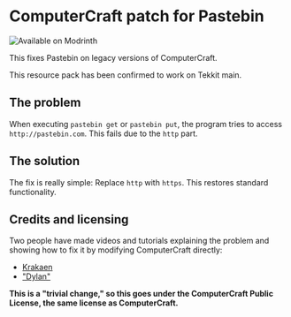 # ComputerCraft patch for Pastebin

![Available on Modrinth](https://modrinth-utils.vercel.app/api/badge/downloads?logo=true&style=flat&id=65CVhIWm)

This fixes Pastebin on legacy versions of ComputerCraft.

This resource pack has been confirmed to work on Tekkit main.

## The problem

When executing `pastebin get` or `pastebin put`, the program tries to access `http://pastebin.com`. This fails due to the `http` part.

## The solution

The fix is really simple: Replace `http` with `https`. This restores standard functionality.

## Credits and licensing

Two people have made videos and tutorials explaining the problem and showing how to fix it by modifying ComputerCraft directly:

- [Krakaen](https://www.youtube.com/watch?v=MkloBnl-W8s)
- ["Dylan"](https://www.youtube.com/watch?v=Nqs8m-39TnI)

**This is a "trivial change," so this goes under the ComputerCraft Public License, the same license as ComputerCraft.**
